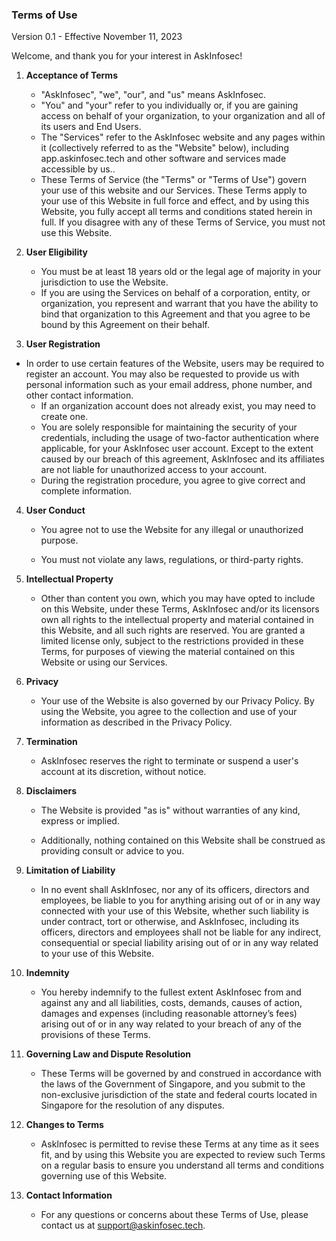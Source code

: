 ### Terms of Use
Version 0.1 - Effective November 11, 2023

Welcome, and thank you for your interest in AskInfosec!

1. **Acceptance of Terms** 
   - "AskInfosec", "we", "our", and "us" means AskInfosec.
   - "You" and "your" refer to you individually or, if you are gaining access on behalf of your organization, to your organization and all of its users and End Users.
   - The "Services" refer to the AskInfosec website and any pages within it (collectively referred to as the "Website" below), including app.askinfosec.tech and other software and services made accessible by us..
   - These Terms of Service (the "Terms" or "Terms of Use") govern your use of this website and our Services. These Terms apply to your use of this Website in full force and effect, and by using this Website, you fully accept all terms and conditions stated herein in full. If you disagree with any of these Terms of Service, you must not use this Website.
  

2. **User Eligibility** 

   - You must be at least 18 years old or the legal age of majority in your jurisdiction to use the Website.
   - If you are using the Services on behalf of a corporation, entity, or organization, you represent and warrant that you have the ability to bind that organization to this Agreement and that you agree to be bound by this Agreement on their behalf. 

  

3. **User Registration** 

- In order to use certain features of the Website, users may be required to register an account.  You may also be requested to provide us with personal information such as your email address, phone number, and other contact information.
   - If an organization account does not already exist, you may need to create one.
   - You are solely responsible for maintaining the security of your credentials, including the usage of two-factor authentication where applicable, for your AskInfosec user account. Except to the extent caused by our breach of this agreement, AskInfosec and its affiliates are not liable for unauthorized access to your account.
   - During the registration procedure, you agree to give correct and complete information. 

  

4. **User Conduct** 

   - You agree not to use the Website for any illegal or unauthorized purpose. 

   - You must not violate any laws, regulations, or third-party rights. 

  

5. **Intellectual Property** 

   - Other than content you own, which you may have opted to include on this Website, under these Terms, AskInfosec and/or its licensors own all rights to the intellectual property and material contained in this Website, and all such rights are reserved. You are granted a limited license only, subject to the restrictions provided in these Terms, for purposes of viewing the material contained on this Website or using our Services. 
  

6. **Privacy** 

   - Your use of the Website is also governed by our Privacy Policy. By using the Website, you agree to the collection and use of your information as described in the Privacy Policy. 

  

7. **Termination** 

   - AskInfosec reserves the right to terminate or suspend a user's account at its discretion, without notice. 

  

8. **Disclaimers** 

   - The Website is provided "as is" without warranties of any kind, express or implied. 

   - Additionally, nothing contained on this Website shall be construed as providing consult or advice to you. 

  

9. **Limitation of Liability** 

   - In no event shall AskInfosec, nor any of its officers, directors and employees, be liable to you for anything arising out of or in any way connected with your use of this Website, whether such liability is under contract, tort or otherwise, and AskInfosec, including its officers, directors and employees shall not be liable for any indirect, consequential or special liability arising out of or in any way related to your use of this Website.

  

10. **Indemnity** 

    - You hereby indemnify to the fullest extent AskInfosec from and against any and all liabilities, costs, demands, causes of action, damages and expenses (including reasonable attorney’s fees) arising out of or in any way related to your breach of any of the provisions of these Terms.

  

11. **Governing Law and Dispute Resolution** 

    - These Terms will be governed by and construed in accordance with the laws of the Government of Singapore, and you submit to the non-exclusive jurisdiction of the state and federal courts located in Singapore for the resolution of any disputes. 

  

12. **Changes to Terms** 

    - AskInfosec is permitted to revise these Terms at any time as it sees fit, and by using this Website you are expected to review such Terms on a regular basis to ensure you understand all terms and conditions governing use of this Website. 

  

13. **Contact Information** 

    - For any questions or concerns about these Terms of Use, please contact us at support@askinfosec.tech. 
